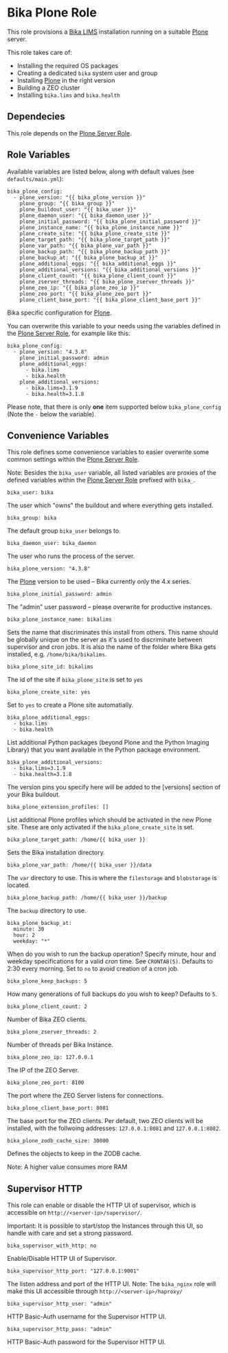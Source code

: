# Bika Plone Role

This role provisions a [Bika LIMS][1] installation running on a suitable
[Plone][2] server.

This role takes care of:

- Installing the required OS packages
- Creating a dedicated `bika` system user and group
- Installing [Plone][2] in the right version
- Building a ZEO cluster
- Installing `bika.lims` and `bika.health`

## Dependecies

This role depends on the [Plone Server Role][4].

## Role Variables

Available variables are listed below, along with default values (see
`defaults/main.yml`):

    bika_plone_config:
      - plone_version: "{{ bika_plone_version }}"
        plone_group: "{{ bika_group }}"
        plone_buildout_user: "{{ bika_user }}"
        plone_daemon_user: "{{ bika_daemon_user }}"
        plone_initial_password: "{{ bika_plone_initial_password }}"
        plone_instance_name: "{{ bika_plone_instance_name }}"
        plone_create_site: "{{ bika_plone_create_site }}"
        plone_target_path: "{{ bika_plone_target_path }}"
        plone_var_path: "{{ bika_plone_var_path }}"
        plone_backup_path: "{{ bika_plone_backup_path }}"
        plone_backup_at: "{{ bika_plone_backup_at }}"
        plone_additional_eggs: "{{ bika_additional_eggs }}"
        plone_additional_versions: "{{ bika_additional_versions }}"
        plone_client_count: "{{ bika_plone_client_count }}"
        plone_zserver_threads: "{{ bika_plone_zserver_threads }}"
        plone_zeo_ip: "{{ bika_plone_zeo_ip }}"
        plone_zeo_port: "{{ bika_plone_zeo_port }}"
        plone_client_base_port: "{{ bika_plone_client_base_port }}"

Bika specific configuration for [Plone][2].

You can overwrite this variable to your needs using the variables defined in the
[Plone Server Role][4], for example like this:

    bika_plone_config:
      - plone_version: "4.3.8"
        plone_initial_password: admin
        plone_additional_eggs:
          - bika.lims
          - bika.health
        plone_additional_versions:
          - bika.lims=3.1.9
          - bika.health=3.1.8

Please note, that there is only **one** item supported below `bika_plone_config`
(Note the `-` below the variable).


## Convenience Variables

This role defines some convenience variables to easier overwrite some common
settings within the [Plone Server Role][4].

Note: Besides the `bika_user` variable, all listed variables are proxies of the
      defined variables within the [Plone Server Role][4] prefixed with `bika_`.

    bika_user: bika

The user which "owns" the buildout and where everything gets installed.

    bika_group: bika

The default group `bika_user` belongs to.

    bika_daemon_user: bika_daemon

The user who runs the process of the server.

    bika_plone_version: "4.3.8"

The [Plone][2] version to be used – Bika currently only the 4.x series.

    bika_plone_initial_password: admin

The "admin" user password – please overwrite for productive instances.

    bika_plone_instance_name: bikalims

Sets the name that discriminates this install from others. This name should be
globally unique on the server as it's used to discriminate between supervisor
and cron jobs. It is also the name of the folder where Bika gets installed, e.g.
`/home/bika/bikalims`.

    bika_plone_site_id: bikalims

The id of the site if `bika_plone_site` is set to `yes`

    bika_plone_create_site: yes

Set to `yes` to create a Plone site automatially.

    bika_plone_additional_eggs:
      - bika.lims
      - bika.health

List additional Python packages (beyond Plone and the Python Imaging Library)
that you want available in the Python package environment.

    bika_plone_additional_versions:
      - bika.lims=3.1.9
      - bika.health=3.1.8

The version pins you specify here will be added to the [versions] section of
your Bika buildout.

    bika_plone_extension_profiles: []

List additional Plone profiles which should be activated in the new Plone site.
These are only activated if the `bika_plone_create_site` is set.

    bika_plone_target_path: /home/{{ bika_user }}

Sets the Bika installation directory.

    bika_plone_var_path: /home/{{ bika_user }}/data

The `var` directory to use. This is where the `filestorage` and `blobstorage` is
located.

    bika_plone_backup_path: /home/{{ bika_user }}/backup

The `backup` directory to use.

    bika_plone_backup_at:
      minute: 30
      hour: 2
      weekday: "*"

When do you wish to run the backup operation? Specify minute, hour and weekday specifications for a valid *cron* time. See `CRONTAB(5)`. Defaults to 2:30 every morning.  Set to `no` to avoid creation of a cron job.

    bika_plone_keep_backups: 5

How many generations of full backups do you wish to keep? Defaults to `5`.

    bika_plone_client_count: 2

Number of Bika ZEO clients.

    bika_plone_zserver_threads: 2

Number of threads per Bika Instance.

    bika_plone_zeo_ip: 127.0.0.1

The IP of the ZEO Server.

    bika_plone_zeo_port: 8100

The port where the ZEO Server listens for connections.

    bika_plone_client_base_port: 8081

The base port for the ZEO clients. Per default, two ZEO clients will be
installed, with the follwoing addresses: `127.0.0.1:8081` and `127.0.0.1:8082`.

    bika_plone_zodb_cache_size: 30000

Defines the objects to keep in the ZODB cache.

Note: A higher value consumes more RAM


## Supervisor HTTP

This role can enable or disable the HTTP UI of supervisor, which is accessible
on `http://<server-ip>/supervisor/`.

Important: It is possible to start/stop the Instances through this UI, so handle
           with care and set a strong password.

    bika_supervisor_with_http: no

Enable/Disable HTTP UI of Supervisor.

    bika_supervisor_http_port: "127.0.0.1:9001"

The listen address and port of the HTTP UI.
Note: The `bika_nginx` role will make this UI accessible through
      `http://<server-ip>/haproxy/`

    bika_supervisor_http_user: "admin"

HTTP Basic-Auth username for the Supervisor HTTP UI.

    bika_supervisor_http_pass: "admin"

HTTP Basic-Auth password for the Supervisor HTTP UI.


[1]: https://github.com/bikalabs/bika.lims/wiki "Bika LIMS"
[2]: https://plone.org "Plone"
[3]: https://galaxy.ansible.com "Ansible Galaxy"
[4]: https://github.com/plone/ansible.plone_server "Plone Server Role"
[5]: https://galaxy.ansible.com/plone/plone_server "Plone Server on Galaxy"
